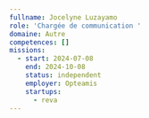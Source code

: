 ```yaml
---
fullname: Jocelyne Luzayamo
role: 'Chargée de communication '
domaine: Autre
competences: []
missions:
  - start: 2024-07-08
    end: 2024-10-08
    status: independent
    employer: Opteamis
    startups:
      - reva
---
```

